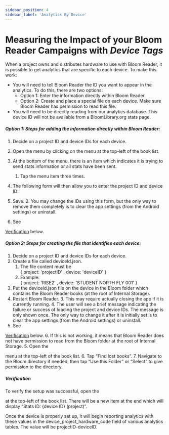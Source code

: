 ```yaml
---
sidebar_position: 4
sidebar_label: 'Analytics By Device'
---
```



# Measuring the Impact of your Bloom Reader Campaigns with _Device Tags_



When a project owns and distributes hardware to use with Bloom Reader, it is possible to get analytics that are specific to each device. To make this work: 



* You will need to tell Bloom Reader the ID you want to appear in the analytics. To do this, there are two options:
    * Option 1: Enter the information directly within Bloom Reader.
    * Option 2: Create and place a special file on each device. Make sure Bloom Reader has permission to read this file.
* You will need to be directly reading from our analytics database. This device ID will not be available from a BloomLibrary.org stats page.


##### **Option 1: Steps for adding the information directly within Bloom Reader:**


1. Decide on a project ID and device IDs for each device.
2. Open the menu by clicking on the  menu at the top-left of the book list.
3. At the bottom of the menu, there is an item which indicates it is trying to send stats information or all stats have been sent.
    1. Tap the menu item three times.
4. The following form will then allow you to enter the project ID and device ID:


5. Save.
    2. You may change the IDs using this form, but the only way to remove them completely is to clear the app settings (from the Android settings) or uninstall.
6. See 


[Verification](#heading=h.gjum8a6qcqrv) below.


##### **Option 2: Steps for creating the file that identifies each device:**



1. Decide on a project ID and device IDs for each device.
2. Create a file called deviceId.json.
    1. The file content must be  \
{ project: 'projectID' , device: 'deviceID' }
    2. Example: \
{ project: 'RISE2' , device: 'STUDENT NORTH FLY 001' }
3. Put the deviceId.json file on the device in the Bloom folder which contains the Bloom Reader books (at the root of Internal Storage).
4. Restart Bloom Reader.
    3. This may require actually closing the app if it is currently running.
    4. The user will see a brief message indicating the failure or success of loading the project and device IDs. The message is only shown once. The only way to change it after it is initially set is to clear the app settings (from the Android settings) or uninstall.
5. See 


[Verification](#heading=h.gjum8a6qcqrv) below.
6. If this is not working, it means that Bloom Reader does not have permission to read from the Bloom folder at the root of Internal Storage.
    5. Open the 





 menu at the top-left of the book list.
    6. Tap “Find lost books”.
    7. Navigate to the Bloom directory if needed, then tap “Use this Folder” or “Select” to give permission to the directory.


##### **Verification**

To verify the setup was successful, open the 




 at the top-left of the book list. There will be a new item at the end which will display “Stats ID: {device ID} (project)”.

Once the device is properly set up, it will begin reporting analytics with these values in the device_project_hardware_code field of various analytics tables. The value will be projectID-deviceID.
